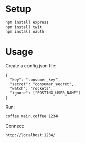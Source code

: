 # Setup

    npm install express
    npm install twit
    npm install oauth

# Usage

Create a config.json file:

    {
      "key": "consumer_key",
      "secret": "consumer_secret",
      "watch": "rockets",
      "ignore": ["POSTING_USER_NAME"]
    }

Run:

    coffee main.coffee 1234

Connect:

    http://localhost:1234/

